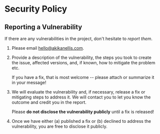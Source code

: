 # Security Policy

## Reporting a Vulnerability

If there are any vulnerabilities in the project, don't hesitate to
_report them_.

1. Please email hello@akikanellis.com.
2. Provide a description of the vulnerability, the steps you took to create the
    issue, affected versions, and, if known, how to mitigate the problem etc.

    If you have a fix, that is most welcome -- please attach or summarize it in
    your message!

3. We will evaluate the vulnerability and, if necessary, release a fix or
    mitigating steps to address it. We will contact you to let you know the
    outcome and credit you in the report.

    Please **do not disclose the vulnerability publicly** until a fix is
    released!

4. Once we have either (a) published a fix or (b) declined to address the
    vulnerability, you are free to disclose it publicly.
